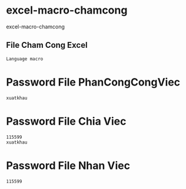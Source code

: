 # excel-macro-chamcong
excel-macro-chamcong

## File Cham Cong Excel 
```
Language macro
```

# Password File PhanCongCongViec
```
xuatkhau
```

# Password File Chia Viec
```
115599
xuatkhau
```

# Password File Nhan Viec
```
115599
```
